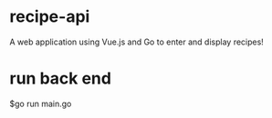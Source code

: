 # recipe-api
A web application using Vue.js and Go to enter and display recipes!

# run back end
$go run main.go
